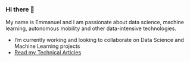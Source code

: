 ### Hi there 👋
My name is Emmanuel and I am passionate about data science, machine learning, autonomous mobility and other data-intensive technologies.

- I’m currently working and looking to collaborate on Data Science and Machine Learning projects 
- [Read my Technical Articles](https://emmanuelogebe.hashnode.dev/)
